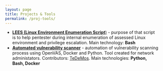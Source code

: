```yaml
---
layout: page
title: Projects & Tools
permalink: /proj-tools/
---
```



* [**LEES (Linux Environment Enumeration Script**)](https://github.com/adi7312/LEES) - purpose of that script is to help pentester during internal enumeration of assessed Linux environment and privilege escalation. Main technology: **Bash**
* [**Automated vulnerability scanner**](https://github.com/adi7312/vuln-scan) - automation of vulnerability scanning process using OpenVAS, Docker and Python. Tool created for network administators. Contributors: [TeDeMos](https://github.com/TeDeMos). Main technologies: **Python, Bash, Docker**



